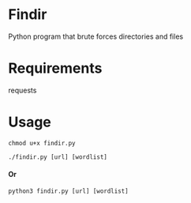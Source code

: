 # Findir
Python program that brute forces directories and files

# Requirements
requests

# Usage
``chmod u+x findir.py``

``./findir.py [url] [wordlist] ``

#### Or
``python3 findir.py [url] [wordlist]``
